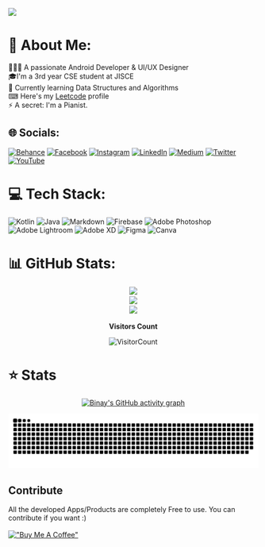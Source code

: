  <p>
   <img src="https://user-images.githubusercontent.com/62587060/155869994-699a077f-fffc-4ffd-816d-fd7cab5ed512.png"/>
 </p>

# 💫 About Me:
👨🏽‍💻 A passionate Android Developer & UI/UX Designer<br> 🎓I'm a 3rd year CSE student at JISCE<br>🌱 Currently learning Data Structures and Algorithms<br>⌨ Here's my [Leetcode](https://leetcode.com/binayshaw7777/) profile<br>⚡ A secret: I'm a Pianist.


## 🌐 Socials:
[![Behance](https://img.shields.io/badge/Behance-1769ff?logo=behance&logoColor=white)](https://behance.net/GAMIX7) [![Facebook](https://img.shields.io/badge/Facebook-%231877F2.svg?logo=Facebook&logoColor=white)](https://facebook.com/youtube.gamix7777) [![Instagram](https://img.shields.io/badge/Instagram-%23E4405F.svg?logo=Instagram&logoColor=white)](https://instagram.com/im_yonderly) [![LinkedIn](https://img.shields.io/badge/LinkedIn-%230077B5.svg?logo=linkedin&logoColor=white)](https://linkedin.com/in/binayshaw7777) [![Medium](https://img.shields.io/badge/Medium-12100E?logo=medium&logoColor=white)](https://medium.com/@binayshaw7777) [![Twitter](https://img.shields.io/badge/Twitter-%231DA1F2.svg?logo=Twitter&logoColor=white)](https://twitter.com/binayplays7777) [![YouTube](https://img.shields.io/badge/YouTube-%23FF0000.svg?logo=YouTube&logoColor=white)](https://youtube.com/c/GAMIX7)
<div align="center" width=100%>

<!--[![LeetCode Stats](https://leetcard.jacoblin.cool/binayshaw7777?theme=nord&animation=true&font=Roboto%20Mono)](https://leetcode.com/binayshaw7777)-->
</div>


# 💻 Tech Stack:
![Kotlin](https://img.shields.io/badge/kotlin-%230095D5.svg?style=for-the-badge&logo=kotlin&logoColor=white) ![Java](https://img.shields.io/badge/java-%23ED8B00.svg?style=for-the-badge&logo=java&logoColor=white) ![Markdown](https://img.shields.io/badge/markdown-%23000000.svg?style=for-the-badge&logo=markdown&logoColor=white) ![Firebase](https://img.shields.io/badge/firebase-%23039BE5.svg?style=for-the-badge&logo=firebase) ![Adobe Photoshop](https://img.shields.io/badge/adobephotoshop-%2331A8FF.svg?style=for-the-badge&logo=adobephotoshop&logoColor=white) ![Adobe Lightroom](https://img.shields.io/badge/Adobe%20Lightroom-31A8FF.svg?style=for-the-badge&logo=Adobe%20Lightroom&logoColor=white) ![Adobe XD](https://img.shields.io/badge/Adobe%20XD-470137?style=for-the-badge&logo=Adobe%20XD&logoColor=#FF61F6) 	![Figma](https://img.shields.io/badge/figma-%23F24E1E.svg?style=for-the-badge&logo=figma&logoColor=white) ![Canva](https://img.shields.io/badge/Canva-%2300C4CC.svg?style=for-the-badge&logo=Canva&logoColor=white)

# 📊 GitHub Stats:
<div align="center" width=100%>

![](https://github-readme-stats.vercel.app/api?username=binayshaw7777&theme=prussian&hide_border=true&include_all_commits=true&count_private=false)<br/>
![](https://github-readme-streak-stats.herokuapp.com/?user=binayshaw7777&theme=prussian&hide_border=true)<br/>
![](https://github-readme-stats.vercel.app/api/top-langs/?username=binayshaw7777&theme=prussian&hide_border=true&include_all_commits=true&count_private=false&layout=compact)

</div>

<!--## 🏆 GitHub Trophies

![](https://github-profile-trophy.vercel.app/?username=binayshaw7777&theme=dracula&no-frame=true&no-bg=false&margin-w=4)-->
 <div align = "center">
 
**Visitors Count** 

![VisitorCount](https://profile-counter.glitch.me/{binayshaw7777}/count.svg) </div>

# ⭐ Stats 
<div align="center">

[![Binay's GitHub activity graph](https://activity-graph.herokuapp.com/graph?username=binayshaw7777&theme=xcode)](https://github.com/binayshaw7777) <br>

![GitHub Snake dark](https://raw.githubusercontent.com/Platane/snk/output/github-contribution-grid-snake.svg)
</div>

## Contribute ##
All the developed Apps/Products are completely Free to use. You can contribute if you want :)<br><br>
[!["Buy Me A Coffee"](https://www.buymeacoffee.com/assets/img/custom_images/orange_img.png)](https://www.buymeacoffee.com/binayshaw7777)

